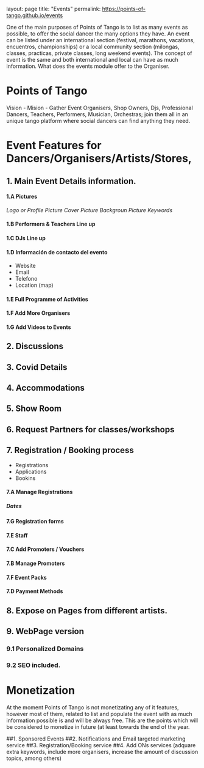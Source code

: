 layout: page
title: "Events"
permalink: https://points-of-tango.github.io/events

One of the main purposes of Points of Tango is to list as many events as possible, to offer the social dancer the many options they have. 
An event can be listed under an international section (festival, marathons, vacations, encuentros, championships) or a local community section (milongas, classes, practicas, private classes, long weekend events).
The concept of event is the same and both international and local can have as much information.
What does the events module offer to the Organiser.

# Points of Tango
Vision - 
Mision - Gather Event Organisers, Shop Owners, Djs, Professional Dancers, Teachers, Performers, Musician, Orchestras; join them all in an unique tango platform where social dancers can find anything they need. 

# Event Features for Dancers/Organisers/Artists/Stores,

## 1. Main Event Details information.

#### 1.A Pictures

  *Logo or Profile Picture*
  *Cover Picture*
  *Backgroun Picture*
  *Keywords*

#### 1.B Performers & Teachers Line up

#### 1.C DJs Line up

#### 1.D Información de contacto del evento
  - Website
  - Email
  - Telefono
  - Location (map)
  
 
#### 1.E Full Programme of Activities

#### 1.F Add More Organisers

#### 1.G Add Videos to Events


## 2. Discussions

## 3. Covid Details

## 4. Accommodations

## 5. Show Room

## 6. Request Partners for classes/workshops

## 7. Registration / Booking process

- Registrations
- Applications
- Bookins

#### 7.A Manage Registrations

##### Dates 

#### 7.G Registration forms

#### 7.E Staff

#### 7.C Add Promoters / Vouchers

#### 7.B Manage Promoters

#### 7.F Event Packs

#### 7.D Payment Methods

## 8. Expose on Pages from different artists.

## 9. WebPage version

### 9.1 Personalized Domains

### 9.2 SEO included.


# Monetization

At the moment Points of Tango is not monetizating any of it features, however most of them, related to list and populate the event with as much information possible is and will be always free.
This are the points which will be considered to monetize in future (at least towards the end of the year.

##1. Sponsored Events
##2. Notifications and Email targeted marketing service
##3. Registration/Booking service
##4. Add ONs services
 (adquare extra keywords, include more organisers, increase the amount of discussion topics, among others)
